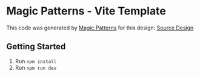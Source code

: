 # Magic Patterns - Vite Template

This code was generated by [Magic Patterns](https://magicpatterns.com) for this design: [Source Design](https://www.magicpatterns.com/c/tdfuknsr1qujeyzhnaphfy)

## Getting Started

1. Run `npm install`
2. Run `npm run dev`
